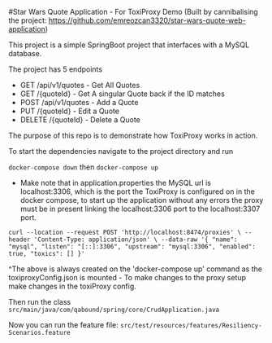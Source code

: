 #Star Wars Quote Application - For ToxiProxy Demo 
(Built by cannibalising the project: https://github.com/emreozcan3320/star-wars-quote-web-application)

This project is a simple SpringBoot project that interfaces with a MySQL database.

The project has 5 endpoints

* GET /api/v1/quotes - Get All Quotes
* GET /{quoteId} - Get A singular Quote back if the ID matches
* POST /api/v1/quotes - Add a Quote
* PUT /{quoteId} - Edit a Quote
* DELETE /{quoteId} - Delete a Quote

The purpose of this repo is to demonstrate how ToxiProxy works in action.

To start the dependencies navigate to the project directory and run 

`docker-compose down` 
then
`docker-compose up`

* Make note that in application.properties the MySQL url is localhost:3306, 
  which is the port the ToxiProxy is configured on in the docker compose, 
  to start up the application without any errors the proxy must be in present linking the localhost:3306 port to the localhost:3307  port.

`curl --location --request POST 'http://localhost:8474/proxies' \
--header 'Content-Type: application/json' \
--data-raw '{
"name": "mysql",
"listen": "[::]:3306",
"upstream": "mysql:3306",
"enabled": true,
"toxics": []
}'`

^The above is always created on the 'docker-compose up' command as the toxiproxyConfig.json is mounted -
To make changes to the proxy setup make changes in the toxiProxy config.


Then run the class 
`src/main/java/com/qabound/spring/core/CrudApplication.java`

Now you can run the feature file:
`src/test/resources/features/Resiliency-Scenarios.feature`


